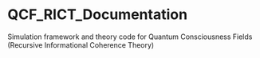 # QCF_RICT_Documentation
Simulation framework and theory code for Quantum Consciousness Fields (Recursive Informational Coherence Theory)
